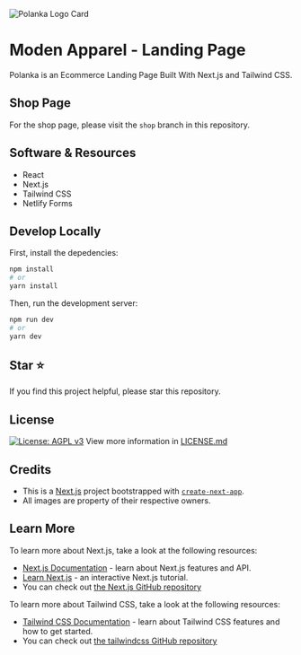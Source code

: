 ![Polanka Logo Card](public/card.png)

# Moden Apparel - Landing Page

Polanka is an Ecommerce Landing Page Built With Next.js and Tailwind CSS.


## Shop Page

For the shop page, please visit the `shop` branch in this repository.

## Software & Resources

- React
- Next.js
- Tailwind CSS
- Netlify Forms

## Develop Locally

First, install the depedencies:

```bash
npm install
# or
yarn install
```

Then, run the development server:

```bash
npm run dev
# or
yarn dev
```

## Star ⭐

If you find this project helpful, please star this repository.

## License

[![License: AGPL v3](https://img.shields.io/badge/License-AGPLv3-blue.svg)](https://www.gnu.org/licenses/agpl-3.0)
View more information in [LICENSE.md](LICENSE.md)

## Credits

- This is a [Next.js](https://nextjs.org/) project bootstrapped with [`create-next-app`](https://github.com/vercel/next.js/tree/canary/packages/create-next-app).
- All images are property of their respective owners.

## Learn More

To learn more about Next.js, take a look at the following resources:

- [Next.js Documentation](https://nextjs.org/docs) - learn about Next.js features and API.
- [Learn Next.js](https://nextjs.org/learn) - an interactive Next.js tutorial.
- You can check out [the Next.js GitHub repository](https://github.com/vercel/next.js/)

To learn more about Tailwind CSS, take a look at the following resources:

- [Tailwind CSS Documentation](https://tailwindcss.com/docs/installation) - learn about Tailwind CSS features and how to get started.
- You can check out [the tailwindcss GitHub repository](https://github.com/tailwindlabs/tailwindcss)
